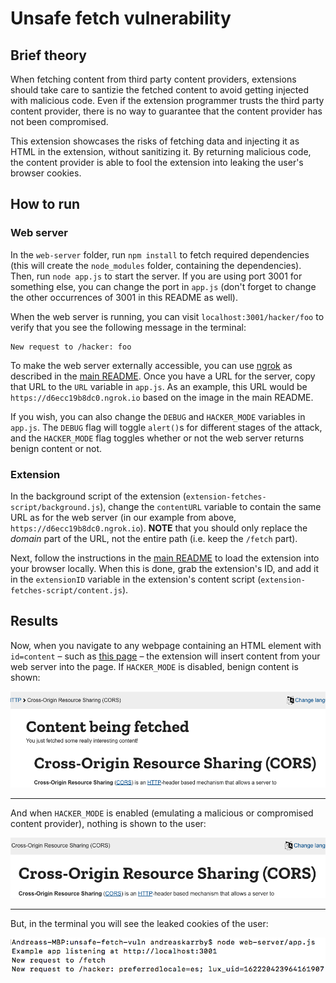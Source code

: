 # Unsafe fetch vulnerability

## Brief theory

When fetching content from third party content providers, extensions should take care to santizie the fetched content to avoid getting injected with malicious code. Even if the extension programmer trusts the third party content provider, there is no way to guarantee that the content provider has not been compromised.

This extension showcases the risks of fetching data and injecting it as HTML in the extension, without sanitizing it. By returning malicious code, the content provider is able to fool the extension into leaking the user's browser cookies.

## How to run

### Web server

In the `web-server` folder, run `npm install` to fetch required dependencies (this will create the `node_modules` folder, containing the dependencies). Then, run `node app.js` to start the server. If you are using port 3001 for something else, you can change the port in `app.js` (don't forget to change the other occurrences of 3001 in this README as well).

When the web server is running, you can visit `localhost:3001/hacker/foo` to verify that you see the following message in the terminal:  

```
New request to /hacker: foo
```

To make the web server externally accessible, you can use [ngrok](https://ngrok.com/) as described in the [main README](https://github.com/andreaskth/securing-chrome-extensions#how-to-make-web-server-externally-accessible-with-ngrok). Once you have a URL for the server, copy that URL to the `URL` variable in `app.js`. As an example, this URL would be `https://d6ecc19b8dc0.ngrok.io` based on the image in the main README.

If you wish, you can also change the `DEBUG` and `HACKER_MODE` variables in `app.js`. The `DEBUG` flag will toggle `alert()`s for different stages of the attack, and the `HACKER_MODE` flag toggles whether or not the web server returns benign content or not.

### Extension

In the background script of the extension (`extension-fetches-script/background.js`), change the `contentURL` variable to contain the same URL as for the web server (in our example from above, `https://d6ecc19b8dc0.ngrok.io`). **NOTE** that you should only replace the *domain* part of the URL, not the entire path (i.e. keep the `/fetch` part).

Next, follow the instructions in the [main README](https://github.com/andreaskth/securing-chrome-extensions#how-to-load-extensions-into-your-browser-locally) to load the extension into your browser locally. When this is done, grab the extension's ID, and add it in the `extensionID` variable in the extension's content script (`extension-fetches-script/content.js`).

## Results
Now, when you navigate to any webpage containing an HTML element with `id=content` – such as [this page](https://developer.mozilla.org/en-US/docs/Web/HTTP/CORS) – the extension will insert content from your web server into the page. If `HACKER_MODE` is disabled, benign content is shown:

![Benign content](./images/cors-with-content.png "Benign content")

---

And when `HACKER_MODE` is enabled (emulating a malicious or compromised content provider), nothing is shown to the user:

![No content](./images/cors-no-content.png "No content")

---

But, in the terminal you will see the leaked cookies of the user:

![Leaked cookies](./images/leaked-cookies.png "Leaked cookies")